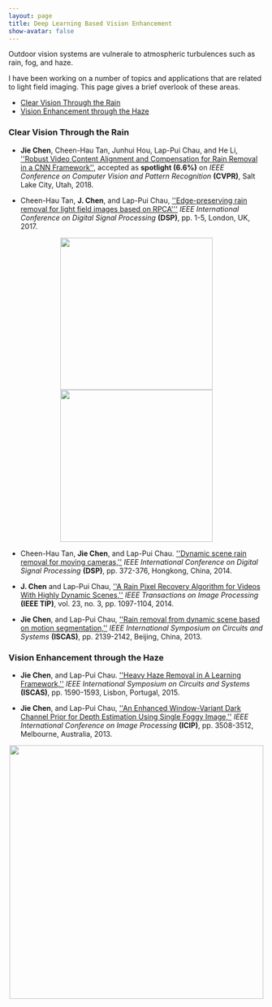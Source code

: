```yaml
---
layout: page
title: Deep Learning Based Vision Enhancement
show-avatar: false
---
```


Outdoor vision systems are vulnerale to atmospheric turbulences such as rain, fog, and haze. 

I have been working on a number of topics and applications that are related to light field imaging. This page gives a brief overlook of these areas.

- [Clear Vision Through the Rain](#rain)  
- [Vision Enhancement through the Haze](#haze)       

### <a name="rain"></a> Clear Vision Through the Rain

* **Jie Chen**, Cheen-Hau Tan, Junhui Hou, Lap-Pui Chau, and He Li, [''Robust Video Content Alignment and Compensation for Rain Removal in a CNN Framework''](https://arxiv.org/abs/1708.01964), accepted as **spotlight (6.6%)** on _IEEE Conference on Computer Vision and Pattern Recognition_ **(CVPR)**, Salt Lake City, Utah, 2018. 

* Cheen-Hau Tan, **J. Chen**, and Lap-Pui Chau, [''Edge-preserving rain removal for light field images based on RPCA'''](http://ieeexplore.ieee.org/document/8096066/) _IEEE International Conference on Digital Signal Processing_ **(DSP)**, pp. 1-5, London, UK, 2017.

<p align='center'>
<img src="https://hotndy.github.io/projects/LFRain/N1CARrain.gif" width="300px"/>
<img src="https://hotndy.github.io/projects/LFRain/N1CARderain.gif" width="300px"/>
</p>

* Cheen-Hau Tan, **Jie Chen**, and Lap-Pui Chau. [''Dynamic scene rain removal for moving cameras,''](http://ieeexplore.ieee.org/document/6900689/) _IEEE International Conference on Digital Signal Processing_ **(DSP)**, pp. 372-376, Hongkong, China, 2014. 

* **J. Chen** and Lap-Pui Chau, [''A Rain Pixel Recovery Algorithm for Videos With Highly Dynamic Scenes,''](http://ieeexplore.ieee.org.ezlibproxy1.ntu.edu.sg/document/6662475/) _IEEE Transactions on Image Processing_ **(IEEE TIP)**, vol. 23, no. 3, pp. 1097-1104, 2014. 

* **Jie Chen**, and Lap-Pui Chau, [''Rain removal from dynamic scene based on motion segmentation,''](http://ieeexplore.ieee.org/document/6572297/) _IEEE International Symposium on Circuits and Systems_ **(ISCAS)**, pp. 2139-2142, Beijing, China, 2013. 
  
### <a name="haze"></a> Vision Enhancement through the Haze

* **Jie Chen**, and Lap-Pui Chau. [''Heavy Haze Removal in A Learning Framework,''](http://ieeexplore.ieee.org/document/7168952/) _IEEE International Symposium on Circuits and Systems_ **(ISCAS)**, pp. 1590-1593, Lisbon, Portugal, 2015.  
  
* **Jie Chen**, and Lap-Pui Chau, [''An Enhanced Window-Variant Dark Channel Prior for Depth Estimation Using Single Foggy Image,''](http://ieeexplore.ieee.org/document/6738724/) _IEEE International Conference on Image Processing_ **(ICIP)**, pp. 3508-3512, Melbourne, Australia, 2013. 

<p align="center">
<img src="https://hotndy.github.io/projects/LFCS/opticalDiagram.jpg" width="500px"/>
</p>
